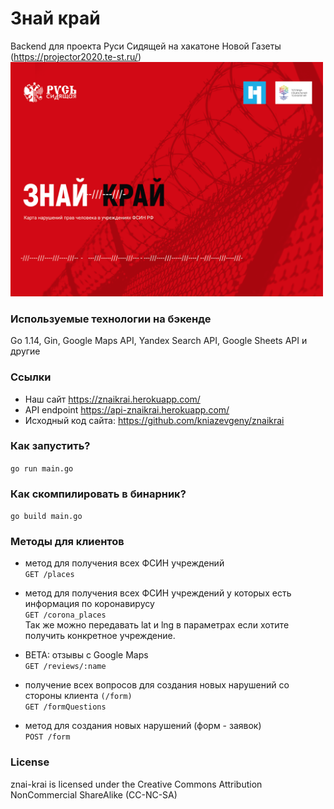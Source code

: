# Знай край
Backend для проекта Руси Сидящей на хакатоне Новой Газеты (https://projector2020.te-st.ru/)
<img src="https://github.com/semyon-dev/znai-krai/blob/master/img.png" alt="drawing" width="500"/>

### Используемые технологии на бэкенде
Go 1.14, Gin, Google Maps API, Yandex Search API, Google Sheets API и другие

### Ссылки
* Наш сайт https://znaikrai.herokuapp.com/
* API endpoint https://api-znaikrai.herokuapp.com/
* Исходный код сайта: https://github.com/kniazevgeny/znaikrai

### Как запустить?
`go run main.go`

### Как скомпилировать в бинарник?
`go build main.go`

### Методы для клиентов

* метод для получения всех ФСИН учреждений \
`GET /places`

* метод для получения всех ФСИН учреждений у которых есть информация по коронавирусу \
`GET /corona_places` \
Так же можно передавать lat и lng в параметрах если хотите получить конкретное учреждение.

* BETA: отзывы с Google Maps \
`GET /reviews/:name`

* получение всех вопросов для создания новых нарушений со стороны клиента `(/form)` \
`GET /formQuestions`

* метод для создания новых нарушений (форм - заявок) \
`POST /form`

### License
znai-krai is licensed under the Creative Commons Attribution NonCommercial ShareAlike (CC-NC-SA)
